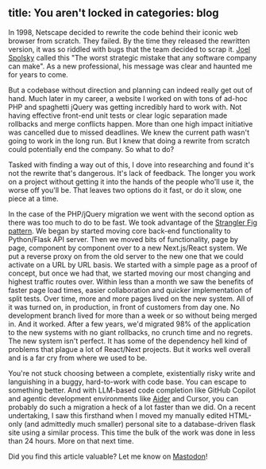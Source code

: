 title: You aren't locked in
categories: blog
---
In 1998, Netscape decided to rewrite the code behind their iconic web browser from scratch. They failed. By the time they released the rewritten version, it was so riddled with bugs that the team decided to scrap it. [Joel Spolsky](https://www.joelonsoftware.com/2000/04/06/things-you-should-never-do-part-i/) called this "The worst strategic mistake that any software company can make". As a new professional, his message was clear and haunted me for years to come.

But a codebase without direction and planning can indeed really get out of hand. Much later in my career, a website I worked on with tons of ad-hoc PHP and spaghetti jQuery was getting incredibly hard to work with. Not having effective front-end unit tests or clear logic separation made rollbacks and merge conflicts happen. More than one high impact initiative was cancelled due to missed deadlines. We knew the current path wasn't going to work in the long run. But I knew that doing a rewrite from scratch could potentially end the company. So what to do?

Tasked with finding a way out of this, I dove into researching and found it's not the rewrite that's dangerous. It's lack of feedback. The longer you work on a project without getting it into the hands of the people who'll use it, the worse off you'll be. That leaves two options do it fast, or do it slow, one piece at a time.

In the case of the PHP/jQuery migration we went with the second option as there was too much to do to be fast. We took advantage of the [Strangler Fig pattern](https://martinfowler.com/bliki/StranglerFigApplication.html). We began by started moving core back-end functionality to Python/Flask API server. Then we moved bits of functionality, page by page, component by component over to a new Next.js/React system. We put a reverse proxy on from the old server to the new one that we could activate on a URL by URL basis. We started with a simple page as a proof of concept, but once we had that, we started moving our most changing and highest traffic routes over. Within less than a month we saw the benefits of faster page load times, easier collaboration and quicker implementation of split tests. Over time, more and more pages lived on the new system. All of it was turned on, in production, in front of customers from day one. No development branch lived for more than a week or so without being merged in. And it worked. After a few years, we'd migrated 98% of the application to the new systems with no giant rollbacks, no crunch time and no regrets. The new system isn't perfect. It has some of the dependency hell kind of problems that plague a lot of React/Next projects. But it works well overall and is a far cry from where we used to be.

You're not stuck choosing between a complete, existentially risky write and languishing in a buggy, hard-to-work with code base. You can escape to something better. And with LLM-based code completion like GitHub Copilot and agentic development environments like [Aider](https://aider.chat) and Cursor, you can probably do such a migration a heck of a lot faster than we did. On a recent undertaking, I saw  this firsthand when I moved my manually edited HTML-only (and admittedly much smaller) personal site to a database-driven flask site using a similar process. This time the bulk of the work was done in less than 24 hours. More on that next time.

Did you find this article valuable? Let me know on [Mastodon](https://social.linux.pizza/@Natris1979)!

